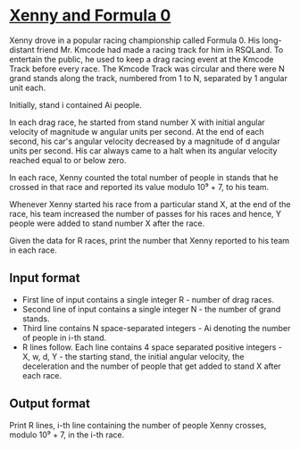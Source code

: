 # [Xenny and Formula 0][link]

Xenny drove in a popular racing championship called Formula 0. His long-distant friend Mr. Kmcode had made a racing track for him in RSQLand. To entertain the public, he used to keep a drag racing event at the Kmcode Track before every race. The Kmcode Track was circular and there were N grand stands along the track, numbered from 1 to N, separated by 1 angular unit each.

Initially, stand i contained Ai people.

In each drag race, he started from stand number X with initial angular velocity of magnitude w angular units per second. At the end of each second, his car's angular velocity decreased by a magnitude of d angular units per second. His car always came to a halt when its angular velocity reached equal to or below zero.

In each race, Xenny counted the total number of people in stands that he crossed in that race and reported its value modulo 10⁹ + 7, to his team.

Whenever Xenny started his race from a particular stand X, at the end of the race, his team increased the number of passes for his races and hence, Y people were added to stand number X after the race.

Given the data for R races, print the number that Xenny reported to his team in each race.

## Input format

- First line of input contains a single integer R - number of drag races.
- Second line of input contains a single integer N - the number of grand stands.
- Third line contains N space-separated integers - Ai denoting the number of people in i-th stand.
- R lines follow. Each line contains 4 space separated positive integers - X, w, d, Y - the starting stand, the initial angular velocity, the deceleration and the number of people that get added to stand X after each race.

## Output format

Print R lines, i-th line containing the number of people Xenny crosses, modulo 10⁹ + 7, in the i-th race.

[link]: https://www.hackerearth.com/practice/data-structures/advanced-data-structures/segment-trees/practice-problems/algorithm/xenny-and-formula-0/
